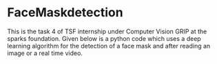 # FaceMaskdetection
This is the task 4 of TSF internship under Computer Vision GRIP at the sparks foundation. Given below is a python code which uses a deep learning algorithm for the detection of a face mask and after reading an image or a real time video.
